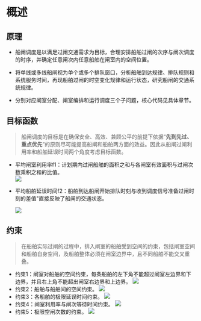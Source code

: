 # 概述

## 原理  

+ 船闸调度是以满足过闸交通需求为目标，合理安排船舶过闸的次序与闸次调度的时序，并确定任意闸次内任意船舶在闸室内的空间位置。  

+ 将单线或多线船闸视为单个或多个排队窗口，分析船舶到达规律、排队规则和系统服务时间，再现船舶过闸的时空变化规律和运行状态，研究船闸的交通系统规律。  

+ 分别对应闸室分配、闸室编排和运行调度三个子问题，核心代码见具体章节。  

## 目标函数

> 船闸调度的目标是在确保安全、高效、兼顾公平的前提下依据“**先到先过、重点优先**”的原则尽可能提高船闸和船舶两方面的效益。因此从船闸过闸利用率和船舶延误时间两个角度考虑目标函数。  

- 平均闸室利用率f1：计划期内过闸船舶的面积之和与各闸室有效面积与过闸次数乘积之和的比值。  
  <img src="https://github.com/9873-kun/Lock-Schedule-Operation-Model/blob/main/images/%E7%9B%AE%E6%A0%87%E5%87%BD%E6%95%B0f1.png">

- 平均船舶延误时间f2：船舶到达船闸开始排队时刻与收到调度信号准备过闸时刻的差值"直接反映了船闸的交通状态。  

  <img src="https://github.com/9873-kun/Lock-Schedule-Operation-Model/blob/main/images/%E7%9B%AE%E6%A0%87%E5%87%BD%E6%95%B0f2.png">  

## 约束

> 在船舶实际过闸的过程中，排入闸室的船舶受到空间的约束，包括闸室空间和船舶自身空间，及船舶整体必须在闸室边界中，且不同船舶不能交叉重叠。  

- 约束1：闸室对船舶的空间约束，每条船舶的左下角不能超过闸室左边界和下边界，并且右上角不能超出闸室右边界和上边界。
  <img src="https://github.com/9873-kun/Lock-Schedule-Operation-
  Model/blob/main/images/%E7%BA%A6%E6%9D%9F1.png">
- 约束2：船舶与船舶间的空间约束。
  <img src="https://github.com/9873-kun/Lock-Schedule-Operation-
  Model/blob/main/images/%E7%BA%A6%E6%9D%9F2.png">
- 约束3：各船舶的极限延误时间约束。
  <img src="https://github.com/9873-kun/Lock-Schedule-Operation-
  Model/blob/main/images/%E7%BA%A6%E6%9D%9F3.png">
- 约束4：闸室利用率与闸次等待时间约束。
  <img src="https://github.com/9873-kun/Lock-Schedule-Operation-
  Model/blob/main/images/%E7%BA%A6%E6%9D%9F4.png">
- 约束5：极限空闸次数的约束。
  <img src="https://github.com/9873-kun/Lock-Schedule-Operation-
  Model/blob/main/images/%E7%BA%A6%E6%9D%9F5.png">
